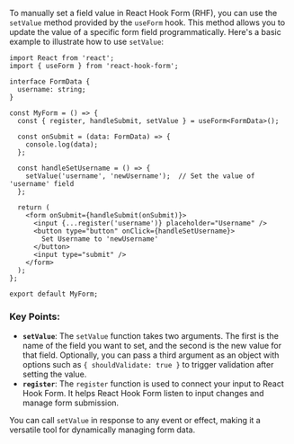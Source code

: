 
To manually set a field value in React Hook Form (RHF), you can use the `setValue` method provided by the `useForm` hook. This method allows you to update the value of a specific form field programmatically. Here's a basic example to illustrate how to use `setValue`:

```tsx
import React from 'react';
import { useForm } from 'react-hook-form';

interface FormData {
  username: string;
}

const MyForm = () => {
  const { register, handleSubmit, setValue } = useForm<FormData>();

  const onSubmit = (data: FormData) => {
    console.log(data);
  };

  const handleSetUsername = () => {
    setValue('username', 'newUsername');  // Set the value of 'username' field
  };

  return (
    <form onSubmit={handleSubmit(onSubmit)}>
      <input {...register('username')} placeholder="Username" />
      <button type="button" onClick={handleSetUsername}>
        Set Username to 'newUsername'
      </button>
      <input type="submit" />
    </form>
  );
};

export default MyForm;

```
### Key Points:

- **`setValue`**: The `setValue` function takes two arguments. The first is the name of the field you want to set, and the second is the new value for that field. Optionally, you can pass a third argument as an object with options such as `{ shouldValidate: true }` to trigger validation after setting the value.
- **`register`**: The `register` function is used to connect your input to React Hook Form. It helps React Hook Form listen to input changes and manage form submission.

You can call `setValue` in response to any event or effect, making it a versatile tool for dynamically managing form data.